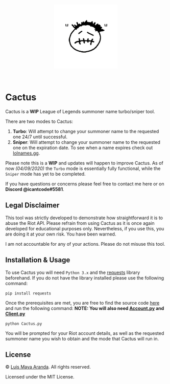 <br>

<p align="center">
<a href="https://github.com/3SUM"><img width="200" src="./logo/cactus.png" alt="Cactus logo"></a>
</p>

<br>

# Cactus

Cactus is a **WIP** League of Legends summoner name turbo/sniper tool.

There are two modes to Cactus:

1. **Turbo**: Will attempt to change your summoner name to the requested one 24/7 until successful.
2. **Sniper**: Will attempt to change your summoner name to the requested one on the expiration date.
To see when a name expires check out [lolnames.gg](https://lolnames.gg/en/).

Please note this is a **WIP** and updates will happen to improve Cactus. As of now *(04/09/2020)*
the `Turbo` mode is essentially fully functional, while the `Sniper` mode has yet to be completed.

If you have questions or concerns please feel free to contact me here or on **Discord @icantcode#5581**.

## Legal Disclaimer

This tool was strictly developed to demonstrate how straightforward it is to abuse the Riot API.
Please refrain from using Cactus as it is once again developed for educational purposes only. Nevertheless, if you use this, you are doing it at your own risk. You have been warned.

I am not accountable for any of your actions. Please do not misuse this tool.

## Installation & Usage

To use Cactus you will need `Python 3.x` and the [requests](https://requests.readthedocs.io/en/master/)
library beforehand. If you do not have the library installed please use the following command:

```
pip install requests
```

Once the prerequisites are met, you are free to find the source code [here](./src) and run the following command: **NOTE: You will also need [Account.py](./src/Account.py) and [Client.py](./src/Client.py)**

```
python Cactus.py
```

You will be prompted for your Riot account details, as well as the requested summoner name you wish to
obtain and the mode that Cactus will run in.


## License

&copy; [Luis Maya Aranda](https://github.com/3SUM). All rights reserved.

Licensed under the MIT License.

